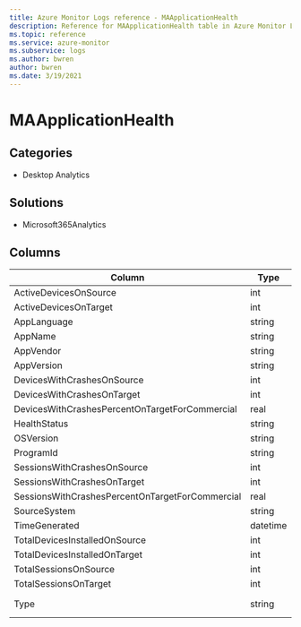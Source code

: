 ```yaml
---
title: Azure Monitor Logs reference - MAApplicationHealth
description: Reference for MAApplicationHealth table in Azure Monitor Logs.
ms.topic: reference
ms.service: azure-monitor
ms.subservice: logs
ms.author: bwren
author: bwren
ms.date: 3/19/2021
---
```


# MAApplicationHealth

 

## Categories

- Desktop Analytics
## Solutions

- Microsoft365Analytics




## Columns

|Column|Type|Description|
|---|---|---|
|ActiveDevicesOnSource|int||
|ActiveDevicesOnTarget|int||
|AppLanguage|string||
|AppName|string||
|AppVendor|string||
|AppVersion|string||
|DevicesWithCrashesOnSource|int||
|DevicesWithCrashesOnTarget|int||
|DevicesWithCrashesPercentOnTargetForCommercial|real||
|HealthStatus|string||
|OSVersion|string||
|ProgramId|string||
|SessionsWithCrashesOnSource|int||
|SessionsWithCrashesOnTarget|int||
|SessionsWithCrashesPercentOnTargetForCommercial|real||
|SourceSystem|string||
|TimeGenerated|datetime||
|TotalDevicesInstalledOnSource|int||
|TotalDevicesInstalledOnTarget|int||
|TotalSessionsOnSource|int||
|TotalSessionsOnTarget|int||
|Type|string|The name of the table|
